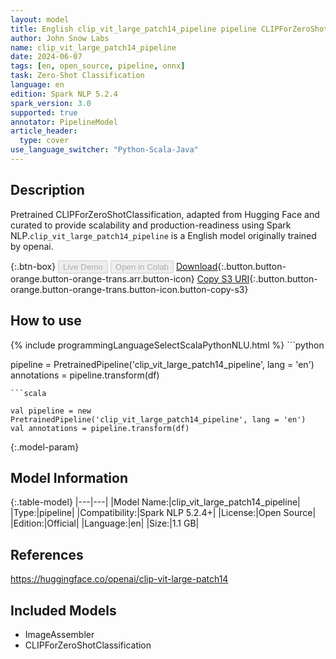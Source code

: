 ```yaml
---
layout: model
title: English clip_vit_large_patch14_pipeline pipeline CLIPForZeroShotClassification from openai
author: John Snow Labs
name: clip_vit_large_patch14_pipeline
date: 2024-06-07
tags: [en, open_source, pipeline, onnx]
task: Zero-Shot Classification
language: en
edition: Spark NLP 5.2.4
spark_version: 3.0
supported: true
annotator: PipelineModel
article_header:
  type: cover
use_language_switcher: "Python-Scala-Java"
---
```


## Description

Pretrained CLIPForZeroShotClassification, adapted from Hugging Face and curated to provide scalability and production-readiness using Spark NLP.`clip_vit_large_patch14_pipeline` is a English model originally trained by openai.

{:.btn-box}
<button class="button button-orange" disabled>Live Demo</button>
<button class="button button-orange" disabled>Open in Colab</button>
[Download](https://s3.amazonaws.com/auxdata.johnsnowlabs.com/public/models/clip_vit_large_patch14_pipeline_en_5.2.4_3.0_1717784838588.zip){:.button.button-orange.button-orange-trans.arr.button-icon}
[Copy S3 URI](s3://auxdata.johnsnowlabs.com/public/models/clip_vit_large_patch14_pipeline_en_5.2.4_3.0_1717784838588.zip){:.button.button-orange.button-orange-trans.button-icon.button-copy-s3}

## How to use



<div class="tabs-box" markdown="1">
{% include programmingLanguageSelectScalaPythonNLU.html %}
```python

pipeline = PretrainedPipeline('clip_vit_large_patch14_pipeline', lang = 'en')
annotations =  pipeline.transform(df)   

```
```scala

val pipeline = new PretrainedPipeline('clip_vit_large_patch14_pipeline', lang = 'en')
val annotations = pipeline.transform(df)

```
</div>

{:.model-param}
## Model Information

{:.table-model}
|---|---|
|Model Name:|clip_vit_large_patch14_pipeline|
|Type:|pipeline|
|Compatibility:|Spark NLP 5.2.4+|
|License:|Open Source|
|Edition:|Official|
|Language:|en|
|Size:|1.1 GB|

## References

https://huggingface.co/openai/clip-vit-large-patch14

## Included Models

- ImageAssembler
- CLIPForZeroShotClassification